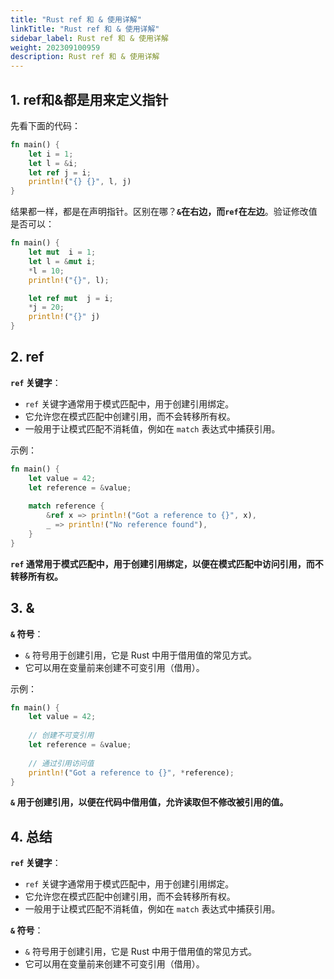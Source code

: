 ```yaml
---
title: "Rust ref 和 & 使用详解"
linkTitle: "Rust ref 和 & 使用详解"
sidebar_label: Rust ref 和 & 使用详解
weight: 202309100959
description: Rust ref 和 & 使用详解
---
```


## 1. ref和&都是用来定义指针

先看下面的代码：

```rust
fn main() {
    let i = 1;
    let l = &i;
    let ref j = i;
    println!("{} {}", l, j)
}
```

结果都一样，都是在声明指针。区别在哪？**`&`在右边，而`ref`在左边**。验证修改值是否可以：

```rust
fn main() {
    let mut  i = 1;
    let l = &mut i;
    *l = 10;
    println!("{}", l);

    let ref mut  j = i;
    *j = 20;
    println!("{}" j)
}
```

## 2. ref

**`ref` 关键字**：

- `ref` 关键字通常用于模式匹配中，用于创建引用绑定。
- 它允许您在模式匹配中创建引用，而不会转移所有权。
- 一般用于让模式匹配不消耗值，例如在 `match` 表达式中捕获引用。

示例：  

```rust
fn main() {
    let value = 42;
    let reference = &value;
    
    match reference {
        &ref x => println!("Got a reference to {}", x),
        _ => println!("No reference found"),
    }
}
```

**`ref` 通常用于模式匹配中，用于创建引用绑定，以便在模式匹配中访问引用，而不转移所有权。**

## 3. &

**`&` 符号**：

- `&` 符号用于创建引用，它是 Rust 中用于借用值的常见方式。
- 它可以用在变量前来创建不可变引用（借用）。

示例：

```rust
fn main() {
    let value = 42;
    
    // 创建不可变引用
    let reference = &value;
    
    // 通过引用访问值
    println!("Got a reference to {}", *reference);
}
```

**`&` 用于创建引用，以便在代码中借用值，允许读取但不修改被引用的值。**

## 4. 总结

**`ref` 关键字**：

- `ref` 关键字通常用于模式匹配中，用于创建引用绑定。
- 它允许您在模式匹配中创建引用，而不会转移所有权。
- 一般用于让模式匹配不消耗值，例如在 `match` 表达式中捕获引用。

**`&` 符号**：

- `&` 符号用于创建引用，它是 Rust 中用于借用值的常见方式。
- 它可以用在变量前来创建不可变引用（借用）。